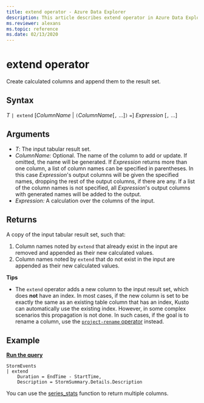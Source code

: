 ```yaml
---
title: extend operator - Azure Data Explorer
description: This article describes extend operator in Azure Data Explorer.
ms.reviewer: alexans
ms.topic: reference
ms.date: 02/13/2020
---
```

# extend operator

Create calculated columns and append them to the result set.

## Syntax

*T* `| extend` [*ColumnName* | `(`*ColumnName*[`,` ...]`)` `=`] *Expression* [`,` ...]

## Arguments

* *T*: The input tabular result set.
* *ColumnName:* Optional. The name of the column to add or update. If omitted, the name will be generated. If *Expression* returns more than one column, a list of column names can be specified in parentheses. In this case *Expression*'s output columns will be given the specified names, dropping the rest of the output columns, if there are any. If a list of the column names is not specified, all *Expression*'s output columns with generated names will be added to the output.
* *Expression:* A calculation over the columns of the input.

## Returns

A copy of the input tabular result set, such that:
1. Column names noted by `extend` that already exist in the input are removed
   and appended as their new calculated values.
2. Column names noted by `extend` that do not exist in the input are appended
   as their new calculated values.

**Tips**

* The `extend` operator adds a new column to the input result set, which does
  **not** have an index. In most cases, if the new column is set to be exactly
  the same as an existing table column that has an index, Kusto can automatically
  use the existing index. However, in some complex scenarios this propagation is
  not done. In such cases, if the goal is to rename a column,
  use the [`project-rename` operator](projectrenameoperator.md) instead.

## Example

[**Run the query**](https://dataexplorer.azure.com/clusters/help/databases/Samples?query=H4sIAAAAAAAAAwsuyS/KdS1LzSsp5uWqUUitKEnNS+HlUgACl9KixJLM/DwFWwXXvJSQzNxUBV2F4JLEohIQWweqKLU4uSizAKouGGRacGlubmJRpZ5LakliZk6xHpISAKfNOhtuAAAA)

```kusto
StormEvents
| extend
    Duration = EndTime - StartTime,
    Description = StormSummary.Details.Description
```

You can use the [series_stats](series-statsfunction.md) function to return multiple columns.
